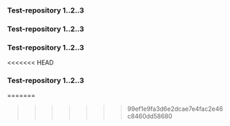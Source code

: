 ### Test-repository 1..2..3
### Test-repository 1..2..3
### Test-repository 1..2..3
<<<<<<< HEAD
### Test-repository 1..2..3
=======
>>>>>>> 99ef1e9fa3d6e2dcae7e4fac2e46c8460dd58680

